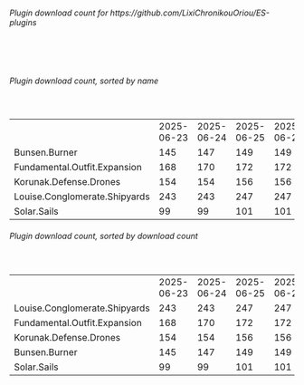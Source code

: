 <h6>Plugin download count for https://github.com/LixiChronikouOriou/ES-plugins</h6><br>
<br>
<h6>Plugin download count, sorted by name</h6><sub><sup><br>
<table>
	<tr>
		<td></td>
		<td>2025-06-23</td>
		<td>2025-06-24</td>
		<td>2025-06-25</td>
		<td>2025-06-26</td>
		<td>2025-06-27</td>
		<td>2025-06-28</td>
		<td>2025-06-29</td>
		<td>today +</td>
	</tr>
	<tr>
		<td>Bunsen.Burner</td>
		<td>145</td>
		<td>147</td>
		<td>149</td>
		<td>149</td>
		<td>151</td>
		<td>153</td>
		<td>153</td>
		<td></td>
	</tr>
	<tr>
		<td>Fundamental.Outfit.Expansion</td>
		<td>168</td>
		<td>170</td>
		<td>172</td>
		<td>172</td>
		<td>176</td>
		<td>178</td>
		<td>178</td>
		<td></td>
	</tr>
	<tr>
		<td>Korunak.Defense.Drones</td>
		<td>154</td>
		<td>154</td>
		<td>156</td>
		<td>156</td>
		<td>158</td>
		<td>160</td>
		<td>160</td>
		<td></td>
	</tr>
	<tr>
		<td>Louise.Conglomerate.Shipyards</td>
		<td>243</td>
		<td>243</td>
		<td>247</td>
		<td>247</td>
		<td>251</td>
		<td>253</td>
		<td>253</td>
		<td></td>
	</tr>
	<tr>
		<td>Solar.Sails</td>
		<td>99</td>
		<td>99</td>
		<td>101</td>
		<td>101</td>
		<td>101</td>
		<td>105</td>
		<td>105</td>
		<td></td>
	</tr>
</table>
</sub></sup>
<h6>Plugin download count, sorted by download count</h6><sub><sup><br>
<table>
	<tr>
		<td></td>
		<td>2025-06-23</td>
		<td>2025-06-24</td>
		<td>2025-06-25</td>
		<td>2025-06-26</td>
		<td>2025-06-27</td>
		<td>2025-06-28</td>
		<td>2025-06-29</td>
		<td>today +</td>
	</tr>
	<tr>
		<td>Louise.Conglomerate.Shipyards</td>
		<td>243</td>
		<td>243</td>
		<td>247</td>
		<td>247</td>
		<td>251</td>
		<td>253</td>
		<td>253</td>
		<td></td>
	</tr>
	<tr>
		<td>Fundamental.Outfit.Expansion</td>
		<td>168</td>
		<td>170</td>
		<td>172</td>
		<td>172</td>
		<td>176</td>
		<td>178</td>
		<td>178</td>
		<td></td>
	</tr>
	<tr>
		<td>Korunak.Defense.Drones</td>
		<td>154</td>
		<td>154</td>
		<td>156</td>
		<td>156</td>
		<td>158</td>
		<td>160</td>
		<td>160</td>
		<td></td>
	</tr>
	<tr>
		<td>Bunsen.Burner</td>
		<td>145</td>
		<td>147</td>
		<td>149</td>
		<td>149</td>
		<td>151</td>
		<td>153</td>
		<td>153</td>
		<td></td>
	</tr>
	<tr>
		<td>Solar.Sails</td>
		<td>99</td>
		<td>99</td>
		<td>101</td>
		<td>101</td>
		<td>101</td>
		<td>105</td>
		<td>105</td>
		<td></td>
	</tr>
</table>
</sub></sup>
